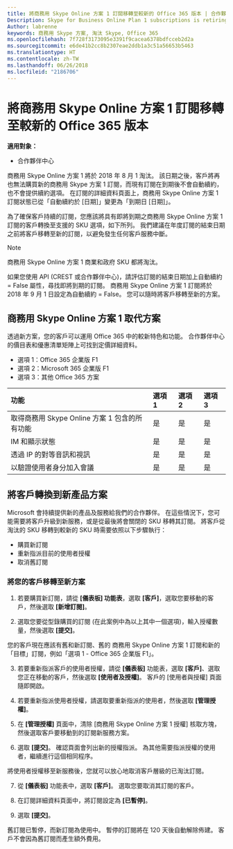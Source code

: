 ```yaml
---
title: 將商務用 Skype Online 方案 1 訂閱移轉至較新的 Office 365 版本 | 合作夥伴中心
Description: Skype for Business Online Plan 1 subscriptions is retiring.
Author: labrenne
keywords: 商務用 Skype 方案, 淘汰 Skype, Office 365
ms.openlocfilehash: 7f728f3173095e3391f9cacea6378bdfcceb2d2a
ms.sourcegitcommit: e6de41b2cc8b2307eae2ddb1a3c51a56653b5463
ms.translationtype: HT
ms.contentlocale: zh-TW
ms.lasthandoff: 06/26/2018
ms.locfileid: "2186706"
---
```

# <a name="migrate-skype-for-business-online-plan-1-subscriptions-to-newer-office-365-versions"></a>將商務用 Skype Online 方案 1 訂閱移轉至較新的 Office 365 版本

**適用對象：**

- 合作夥伴中心

商務用 Skype Online 方案 1 將於 2018 年 8 月 1 淘汰。 該日期之後，客戶將再也無法購買新的商務用 Skype 方案 1 訂閱，而現有訂閱在到期後不會自動續約，也不會提供續約選項。 在訂閱的詳細資料頁面上，商務用 Skype Online 方案 1 訂閱狀態已從「自動續約於 [日期]」變更為「到期日 [日期]」。  

為了確保客戶持續的訂閱，您應該將具有即將到期之商務用 Skype Online 方案 1 訂閱的客戶轉換至支援的 SKU 選項，如下所列。 我們建議在年度訂閱的結束日期之前將客戶移轉至新的訂閱，以避免發生任何客戶服務中斷。 

>[!NOTE]
>商務用 Skype Online 方案 1 商業和政府 SKU 都將淘汰。

如果您使用 API (CREST 或合作夥伴中心)，請評估訂閱的結束日期加上自動續約 = False 屬性，尋找即將到期的訂閱。 商務用 Skype Online 方案 1 訂閱將於 2018 年 9 月 1 日設定為自動續約 = False。 您可以隨時將客戶移轉至新的方案。 

## <a name="skype-for-business-online-plan-1-replacement-plans"></a>商務用 Skype Online 方案 1 取代方案

透過新方案，您的客戶可以運用 Office 365 中的較新特色和功能。 合作夥伴中心的價目表和優惠清單矩陣上可找到定價詳細資料。 

- 選項 1：Office 365 企業版 F1
- 選項 2：Microsoft 365 企業版 F1
- 選項 3：其他 Office 365 方案

|**功能**    |**選項 1**   |**選項 2**   |**選項 3**   |
|:-----------------|:-----------------|:-------------|:------------|
|取得商務用 Skype Online 方案 1 包含的所有功能|是   |是   |是   |
|IM 和顯示狀態 |是   |是   |是   |
|透過 IP 的對等音訊和視訊|是   |是   |是   
|以驗證使用者身分加入會議| 是   |是   |是   |

## <a name="transition-customers-to-new-product-plans"></a>將客戶轉換到新產品方案

Microsoft 會持續提供新的產品及服務給我們的合作夥伴。 在這些情況下，您可能需要將客戶升級到新服務，或是從最後將會關閉的 SKU 移轉其訂閱。 將客戶從淘汰的 SKU 移轉到較新的 SKU 時需要依照以下步驟執行：

- 購買新訂閱
- 重新指派目前的使用者授權
- 取消舊訂閱

### <a name="migrate-your-customers-to-new-plans"></a>將您的客戶移轉至新方案

1. 若要購買新訂閱，請從 **\[儀表板\] 功能表**，選取 **\[客戶\]**，選取您要移動的客戶，然後選取 **\[新增訂閱\]**。

2. 選取您要從型錄購買的訂閱 (在此案例中為以上其中一個選項)，輸入授權數量，然後選取 **\[提交\]**。 

您的客戶現在應該有舊和新訂閱、舊的 商務用 Skype Online 方案 1 訂閱和新的「目標」訂閱，例如「選項 1 - Office 365 企業版 F1」。

3. 若要重新指派客戶的使用者授權，請從 **\[儀表板\]** 功能表，選取 **\[客戶\]**、選取您正在移動的客戶，然後選取 **\[使用者及授權\]**。 客戶的 \[使用者與授權\] 頁面隨即開啟。

4. 若要重新指派使用者授權，請選取要重新指派的使用者，然後選取 **\[管理授權\]**。

5. 在 **\[管理授權\]** 頁面中，清除 \[商務用 Skype Online 方案 1 授權\] 核取方塊，然後選取客戶要移動到的訂閱新服務方案。

6. 選取 **\[提交\]**。 確認頁面會列出新的授權指派。 為其他需要指派授權的使用者，繼續進行這個相同程序。

將使用者授權移至新服務後，您就可以放心地取消客戶層級的已淘汰訂閱。

7. 從 **\[儀表板\]** 功能表中，選取 **\[客戶\]**。 選取您要取消其訂閱的客戶。

8. 在訂閱詳細資料頁面中，將訂閱設定為 **\[已暫停\]**。

9. 選取 **\[提交\]**。

舊訂閱已暫停，而新訂閱為使用中。 暫停的訂閱將在 120 天後自動解除佈建。 客戶不會因為舊訂閱而產生額外費用。

